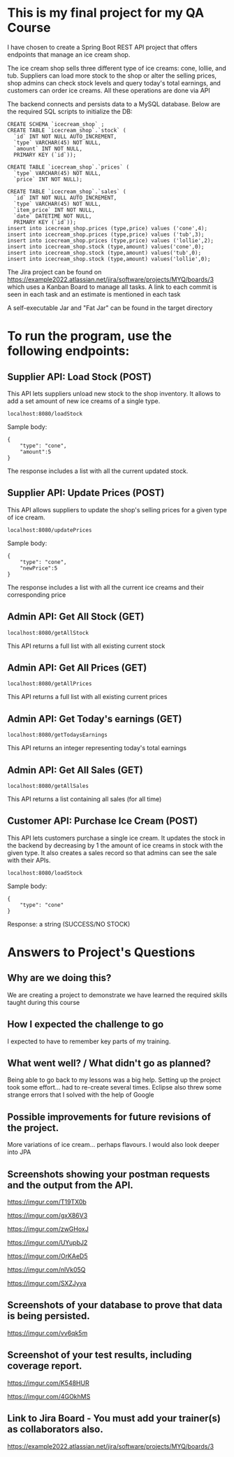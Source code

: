 # This is my final project for my QA Course

I have chosen to create a Spring Boot REST API project that offers endpoints that manage an ice cream shop. 

The ice cream shop sells three different type of ice creams: cone, lollie, and tub. Suppliers can load more stock to the shop or alter the selling prices, shop admins can check stock levels and query today's total earnings, and customers can order ice creams. All these operations are done via API

The backend connects and persists data to a MySQL database. Below are the required SQL scripts to initialize the DB:

```
CREATE SCHEMA `icecream_shop` ;
CREATE TABLE `icecream_shop`.`stock` (
  `id` INT NOT NULL AUTO_INCREMENT,
  `type` VARCHAR(45) NOT NULL,
  `amount` INT NOT NULL,
  PRIMARY KEY (`id`));

CREATE TABLE `icecream_shop`.`prices` (
  `type` VARCHAR(45) NOT NULL,
  `price` INT NOT NULL);

CREATE TABLE `icecream_shop`.`sales` (
  `id` INT NOT NULL AUTO_INCREMENT,
  `type` VARCHAR(45) NOT NULL,
  `item_price` INT NOT NULL,
  `date` DATETIME NOT NULL,
  PRIMARY KEY (`id`));
insert into icecream_shop.prices (type,price) values ('cone',4);
insert into icecream_shop.prices (type,price) values ('tub',3);
insert into icecream_shop.prices (type,price) values ('lollie',2);
insert into icecream_shop.stock (type,amount) values('cone',0);
insert into icecream_shop.stock (type,amount) values('tub',0);
insert into icecream_shop.stock (type,amount) values('lollie',0);
```

The Jira project can be found on https://example2022.atlassian.net/jira/software/projects/MYQ/boards/3 which uses a Kanban Board to manage all tasks. A link to each commit is seen in each task and an estimate is mentioned in each task

A self-executable Jar and "Fat Jar" can be found in the target directory

# To run the program, use the following endpoints:

## Supplier API: Load Stock (POST)

This API lets suppliers unload new stock to the shop inventory. It allows to add a set amount of new ice creams of a single type. 

`localhost:8080/loadStock`

Sample body:
```
{
    "type": "cone",
    "amount":5
}
```
The response includes a list with all the current updated stock.

## Supplier API: Update Prices (POST)

This API allows suppliers to update the shop's selling prices for a given type of ice cream. 

`localhost:8080/updatePrices`

Sample body:
```
{
    "type": "cone",
    "newPrice":5
}
```
The response includes a list with all the current ice creams and their corresponding price

## Admin API: Get All Stock (GET)

`localhost:8080/getAllStock`

This API returns a full list with all existing current stock

## Admin API: Get All Prices (GET)

`localhost:8080/getAllPrices`

This API returns a full list with all existing current prices

## Admin API: Get Today's earnings (GET)

`localhost:8080/getTodaysEarnings`

This API returns an integer representing today's total earnings

## Admin API: Get All Sales (GET)

`localhost:8080/getAllSales`

This API returns a list containing all sales (for all time) 

## Customer API: Purchase Ice Cream (POST)

This API lets customers purchase a single ice cream. It updates the stock in the backend by decreasing by 1 the amount of ice creams in stock with the given type. It also creates a sales record so that admins can see the sale with their APIs. 

`localhost:8080/loadStock`

Sample body:
```
{
    "type": "cone"
}
```

Response: a string (SUCCESS/NO STOCK)

# Answers to Project's Questions

## Why are we doing this?

We are creating a project to demonstrate we have learned the required skills taught during this course

## How I expected the challenge to go

I expected to have to remember key parts of my training. 

## What went well? / What didn't go as planned?

Being able to go back to my lessons was a big help. Setting up the project took some effort... had to re-create several times. Eclipse also threw some strange errors that I solved with the help of Google

## Possible improvements for future revisions of the project.

More variations of ice cream... perhaps flavours. I would also look deeper into JPA

## Screenshots showing your postman requests and the output from the API.

https://imgur.com/T19TX0b

https://imgur.com/gxX86V3

https://imgur.com/zwGHoxJ

https://imgur.com/UYupbJ2

https://imgur.com/OrKAeD5

https://imgur.com/nlVk05Q

https://imgur.com/SXZJyva

## Screenshots of your database to prove that data is being persisted.

https://imgur.com/vv6qk5m

## Screenshot of your test results, including coverage report.

https://imgur.com/K548HUR

https://imgur.com/4GOkhMS

## Link to Jira Board - You must add your trainer(s) as collaborators also.

https://example2022.atlassian.net/jira/software/projects/MYQ/boards/3